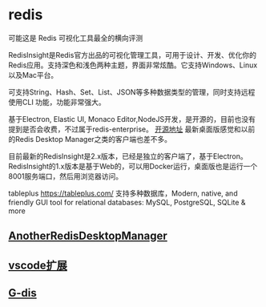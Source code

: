 # redis


可能这是 Redis 可视化工具最全的横向评测




RedisInsight是Redis官方出品的可视化管理工具，可用于设计、开发、优化你的Redis应用。支持深色和浅色两种主题，界面非常炫酷。它支持Windows、Linux以及Mac平台。

可支持String、Hash、Set、List、JSON等多种数据类型的管理，同时支持远程使用CLI 功能，功能非常强大。


基于Electron, Elastic UI, Monaco Editor,NodeJS开发，是开源的，目前也没有提到是否会收费，不过属于redis-enterprise。
[开源地址](https://github.com/redisinsight/redisinsight)
最新桌面版感觉和以前的Redis Desktop Manager之类的客户端也差不多。


目前最新的RedisInsight是2.x版本，已经是独立的客户端了，基于Electron。
RedisInsight的1.x版本是基于Web的，可以用Docker运行，桌面版也是运行一个8001服务端口，然后用浏览器访问。



tableplus  https://tableplus.com/
支持多种数据库，Modern, native, and friendly GUI tool for relational databases: MySQL, PostgreSQL, SQLite & more

## [AnotherRedisDesktopManager](https://github.com/qishibo/AnotherRedisDesktopManager/)



## [vscode扩展](https://github.com/cweijan/vscode-database-client/blob/master/README_CN.md)

## [G-dis](https://apps.apple.com/us/app/g-dis-gui-client-for-redis/id1527961367)